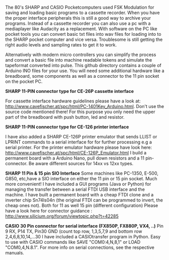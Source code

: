The 80's SHARP and CASIO Pocketcomputers  used FSK Modulation for saving and loading basic programs to a cassette recorder. When you have the proper interface peripherals this is still a good way to archive your programs. Instead of a cassette recorder you can also use a pc with a mediaplayer like Audacity as a replacement. With software on the PC like pocket tools you can convert basic txt files into wav files for loading into to the SHARP pocket computer and vice versa. Troublesome is still getting the right audio levels and sampling rates to get it to work.

Alternatively with modern micro controllers you can simplify the process and convert a basic file into machine readable tokens and simulate the tapeformat converted into pulse. This github directory contains a couple of Arduino INO files for your use. You will need some additional hardware like a breadboard, some components as well as a connector to the 11 pin socket on the pocket PC.

**SHARP 11-PIN connector type for CE-26P cassette interface**

For cassette interface hardware guidelines please have a look at: http://www.cavefischer.at/spc/html/PC-1401Key_Arduino.html. Don't use the source code mentioned there!
For this purpose you only need the upper part of the breadboard with push button, led and resistor.

**SHARP 11-PIN connector type for CE-126 printer interface**

I have also added a SHARP CE-126P printer emulator that sends LLIST or LPRINT commands to a serial interface for for further processing e.g a serial printer. For the printer emulator hardware please have look here: http://www.cavefischer.at/spc/html/CE-126P_Emulator.html
I build a permanent board with a Arduino Nano, pull down resistors and a 11 pin-connector. Be aware different sources for 14xx vs 12xx types.

**SHARP 11 Pin & 15 pin SIO Interface**
Some machines like PC-1350, E-500, G850, etc,have a SIO interface on either the 11 pin or 15 pin socket. Much more convenient!
I have included a GUI programs (Java or Python) for managing the transfer between a serial FTDI USB interface and the machine.
I have built a permanent board with a cheap FTDI clone and a inverter chip Sn74ls04n (the original FTDI can  be programmed to invert, the cheap ones not). Both for 11 as well 15 pin (different configuration)
Please have a look here for connector guidance : http://www.silicium.org/forum/viewtopic.php?t=42285

**CASIO 30 Pin connector for serial interface (FX850P, FX880P, VX4, ..)**
Pin 9 RX, P14 TX, Pin30 GND (count top row, 1,3,5,7,9 and bottom row 2,4,6,8,10,14,...30
I have included a CASIOtransfer program in Python. Easy to use with CASIO commands like SAVE "COM0:4,N,8,1" or LOAD "COM0,4,N.8.1". For more info on  serial connections, see the respective manuals.



